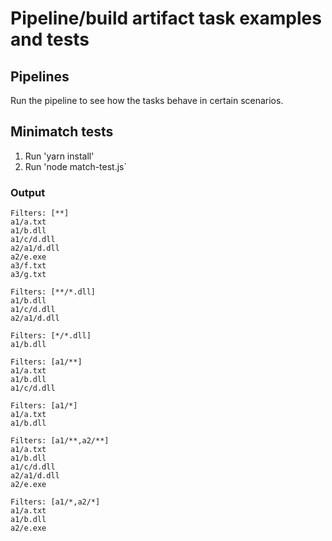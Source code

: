 # Pipeline/build artifact task examples and tests

## Pipelines

Run the pipeline to see how the tasks behave in certain scenarios.

## Minimatch tests

1. Run 'yarn install'
2. Run 'node match-test.js`

### Output

```console
Filters: [**]
a1/a.txt
a1/b.dll
a1/c/d.dll
a2/a1/d.dll
a2/e.exe
a3/f.txt
a3/g.txt

Filters: [**/*.dll]
a1/b.dll
a1/c/d.dll
a2/a1/d.dll

Filters: [*/*.dll]
a1/b.dll

Filters: [a1/**]
a1/a.txt
a1/b.dll
a1/c/d.dll

Filters: [a1/*]
a1/a.txt
a1/b.dll

Filters: [a1/**,a2/**]
a1/a.txt
a1/b.dll
a1/c/d.dll
a2/a1/d.dll
a2/e.exe

Filters: [a1/*,a2/*]
a1/a.txt
a1/b.dll
a2/e.exe
```